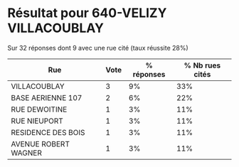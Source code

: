 # Résultat pour 640-VELIZY VILLACOUBLAY

Sur 32 réponses dont 9 avec une rue cité (taux réussite 28%)

| Rue | Vote | % réponses | % Nb rues cités|
|-----|------|------------|----------------|
| VILLACOUBLAY | 3 | 9% | 33%|
| BASE AERIENNE 107 | 2 | 6% | 22%|
| RUE DEWOITINE | 1 | 3% | 11%|
| RUE NIEUPORT | 1 | 3% | 11%|
| RESIDENCE DES BOIS | 1 | 3% | 11%|
| AVENUE ROBERT WAGNER | 1 | 3% | 11%|

